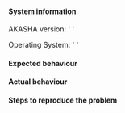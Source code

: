 #### System information

AKASHA version: ' '

Operating System: ' '

#### Expected behaviour


#### Actual behaviour


#### Steps to reproduce the problem
